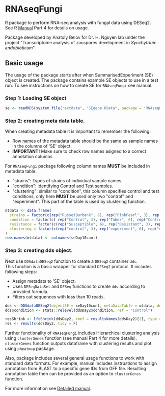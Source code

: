 # RNAseqFungi

R package to perform RNA-seq analysis with fungal data using DESeq2.  
See R [Manual](https://github.com/anabeloff/RNAseqFungi/blob/master/RNAseqFungi_manual.md) Part 4 for details on usage. 

Package developed by Anatoly Belov for Dr. H. Nguyen lab under the project "Transcriptome analysis of zoospores development in *Synchytrium endobioticum*".


## Basic usage

The usage of the package starts after when SummarisedExperiment (SE) object is created. The package contains example SE objects to use in a test run. To see instructions on how to create SE for `RNAseqFungi` see manual.  


### Step 1: Loading SE object  

``` r
se <- readRDS(system.file("extdata", "SEgene.RData", package = "RNAseqFungi"))

```

### Step 2: creating meta data table.

When creating metadata table it is important to remember the following:  

- Row names of the metadata table should be the same as sample names in the columns of 'SE' object.
- **IMPORTANT!** Make sure to check row names asigned to a correct annotation columns.

For `RNAseqFungi` package following column names **MUST** be included in metadata table:  

- "strains": Types of strains of individual sample names.
- "condition": identifying Control and Test samples.
- "clustering": similar to "condition", this column specifies control and test conditions, only here **MUST** be used only two "control" and "experiment". This part of the table is used by clustering function.

``` r
mtdata <- data.frame(
  strains = factor(c(rep("RussetBurbank", 6), rep("PinkPearl", 3), rep("NoTuberMedia", 2))),
  condition = factor(c( rep("Control", 3), rep("Tuber", 6), rep("Control", 2)), levels = c("Control", "Tuber")),
  resistance = factor(c(rep("Susceptible", 6), rep("Resistant", 3), rep("Control", 2))),
  clustering = factor(c(rep("control", 3), rep("experiment", 6), rep("control", 2)))
)
row.names(mtdata) <- colnames(seDay10cont)

```
### Step 3: creating dds object.

Next use `DDSdataDESeq2` function to create a `DESeq2` container `dds`.  
This function is a basic wrapper for standard `DESeq2` protocol. It includes following steps:  

- Assign metadata to 'SE' object.
- Uses `DESeqDataSet` and `DESeq` functions to create `dds` according to provided formula.
- Filters out sequences with less than 10 reads.

``` r
dds <- DDSdataDESeq2(objectSE = seDay10cont, metaDataTable = mtdata, designFormula = ~ condition)
dds$condition <- stats::relevel(ddsDay2$condition, ref = "Control")

resShrink <- lfcShrink(ddsDay2, coef = resultsNames(ddsDay2)[2], type = "apeglm")
res <- results(ddsDay2, tidy = F)

```

Further functionality of `RNAseqFungi` includes Hierarchical clustering analysis using `clusterGenes` function (see manual Part 4 for more details). `clusterGenes` function outputs dataframe with clustering results and plot using `pheatmap` package. 

Also, package includes several general usage functions to work with standard data formats. For example, manual includes instrustions to assign annotation from BLAST to a specific gene IDs from GFF file. Resulting annotation table then can be provided as an option to `clusterGenes` function.  


For more information see [Detailed manual](https://github.com/anabeloff/RNAseqFungi/blob/master/RNAseqFungi_manual.md).

